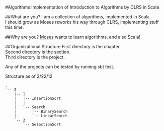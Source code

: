 #Algorithms
Implementation of Introduction to Algorithms by CLRS in Scala

##What are you?
I am a collection of algorithms, implemented in Scala.  
I should grow as Moses reworks his way through CLRS, implementing stuff this time.

##Why are you?
[Moses](http://github.com/mnn2104) wants to learn algorithms, and also Scala!

##Organizational Structure
First directory is the chapter.  
Second directory is the section.  
Third directory is the project.  

Any of the projects can be tested by running sbt test.  

Structure as of 2/22/12  

```
.
`-- 2
    |-- 1
    |   |-- InsertionSort
    |   |
    |   `-- Search
    |       |-- BinarySearch
    |       `-- LinearSearch
    `-- 2
        `-- SelectionSort
```